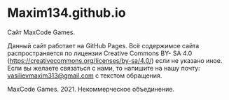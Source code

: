 # Maxim134.github.io
Сайт MaxCode Games.

Данный сайт работает на GitHub Pages.
Всё содержимое сайта распространяется по лицензии Creative Commons BY- SA 4.0 (https://creativecommons.org/licenses/by-sa/4.0/) если не указано иное.
Если вы желаете связаться с нами, то напишите на нашу почту: vasilievmaxim313@gmail.com с текстом обращения. 

MaxCode Games. 2021. Некоммерческое объединение. 
